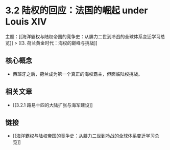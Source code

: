 # 3.2 陆权的回应：法国的崛起 under Louis XIV

主题：[[海洋霸权与陆权帝国的竞争史：从腓力二世到冷战的全球体系变迁学习总览]] > [[3. 荷兰黄金时代：海权的巅峰与挑战]]

## 核心概念

- 西班牙之后，荷兰成为第一个真正的海权霸主，但面临陆权挑战。

## 相关文章

- [[3.2.1 路易十四的大陆扩张与海军建设]]

## 链接

- [[海洋霸权与陆权帝国的竞争史：从腓力二世到冷战的全球体系变迁学习总览]]
